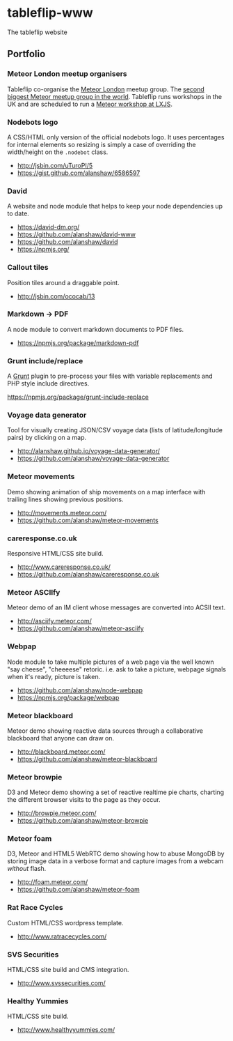 tableflip-www
=============

The tableflip website

Portfolio
---

### Meteor London meetup organisers

Tableflip co-organise the [Meteor London](http://www.meetup.com/Meteor-London/) meetup group. The [second biggest Meteor meetup group in the world](http://meteor.meetup.com/). Tableflip runs workshops in the UK and are scheduled to run a [Meteor workshop at LXJS](http://2013.lxjs.org/workshops#meteor).

### Nodebots logo

A CSS/HTML only version of the official nodebots logo. It uses percentages for internal elements so resizing is simply a case of overriding the width/height on the `.nodebot` class.

* http://jsbin.com/uTuroPI/5
* https://gist.github.com/alanshaw/6586597

### David

A website and node module that helps to keep your node dependencies up to date.

* https://david-dm.org/
* https://github.com/alanshaw/david-www
* https://github.com/alanshaw/david
* https://npmjs.org/

### Callout tiles

Position tiles around a draggable point.

* http://jsbin.com/ococab/13

### Markdown -> PDF

A node module to convert markdown documents to PDF files.

* https://npmjs.org/package/markdown-pdf

### Grunt include/replace

A [Grunt](http://gruntjs.com/) plugin to pre-process your files with variable replacements and PHP style include directives.

https://npmjs.org/package/grunt-include-replace

### Voyage data generator

Tool for visually creating JSON/CSV voyage data (lists of latitude/longitude pairs) by clicking on a map.

* http://alanshaw.github.io/voyage-data-generator/
* https://github.com/alanshaw/voyage-data-generator

### Meteor movements

Demo showing animation of ship movements on a map interface with trailing lines showing previous positions.

* http://movements.meteor.com/
* https://github.com/alanshaw/meteor-movements

### careresponse.co.uk

Responsive HTML/CSS site build.

* http://www.careresponse.co.uk/
* https://github.com/alanshaw/careresponse.co.uk

### Meteor ASCIIfy

Meteor demo of an IM client whose messages are converted into ACSII text.

* http://asciify.meteor.com/
* https://github.com/alanshaw/meteor-asciify

### Webpap

Node module to take multiple pictures of a web page via the well known "say cheese", "cheeeese" retoric. i.e. ask to take a picture, webpage signals when it's ready, picture is taken.

* https://github.com/alanshaw/node-webpap
* https://npmjs.org/package/webpap

### Meteor blackboard

Meteor demo showing reactive data sources through a collaborative blackboard that anyone can draw on.

* http://blackboard.meteor.com/
* https://github.com/alanshaw/meteor-blackboard

### Meteor browpie

D3 and Meteor demo showing a set of reactive realtime pie charts, charting the different browser visits to the page as they occur.

* http://browpie.meteor.com/
* https://github.com/alanshaw/meteor-browpie

### Meteor foam

D3, Meteor and HTML5 WebRTC demo showing how to abuse MongoDB by storing image data in a verbose format and capture images from a webcam _without_ flash.

* http://foam.meteor.com/
* https://github.com/alanshaw/meteor-foam

### Rat Race Cycles

Custom HTML/CSS wordpress template.

* http://www.ratracecycles.com/

### SVS Securities

HTML/CSS site build and CMS integration.

* http://www.svssecurities.com/

### Healthy Yummies

HTML/CSS site build.

* http://www.healthyyummies.com/
